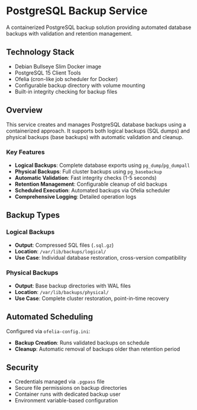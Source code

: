 # PostgreSQL Backup Service

A containerized PostgreSQL backup solution providing automated database backups with validation and retention management.

## Technology Stack

- Debian Bullseye Slim Docker image
- PostgreSQL 15 Client Tools
- Ofelia (cron-like job scheduler for Docker)
- Configurable backup directory with volume mounting
- Built-in integrity checking for backup files

## Overview

This service creates and manages PostgreSQL database backups using a containerized approach. It supports both logical backups (SQL dumps) and physical backups (base backups) with automatic validation and cleanup.

### Key Features

- **Logical Backups**: Complete database exports using `pg_dump`/`pg_dumpall`
- **Physical Backups**: Full cluster backups using `pg_basebackup`
- **Automatic Validation**: Fast integrity checks (1-5 seconds)
- **Retention Management**: Configurable cleanup of old backups
- **Scheduled Execution**: Automated backups via Ofelia scheduler
- **Comprehensive Logging**: Detailed operation logs

## Backup Types

### Logical Backups

- **Output**: Compressed SQL files (`.sql.gz`)
- **Location**: `/var/lib/backups/logical/`
- **Use Case**: Individual database restoration, cross-version compatibility

### Physical Backups

- **Output**: Base backup directories with WAL files
- **Location**: `/var/lib/backups/physical/`
- **Use Case**: Complete cluster restoration, point-in-time recovery

## Automated Scheduling

Configured via `ofelia-config.ini`:

- **Backup Creation**: Runs validated backups on schedule
- **Cleanup**: Automatic removal of backups older than retention period

## Security

- Credentials managed via `.pgpass` file
- Secure file permissions on backup directories
- Container runs with dedicated backup user
- Environment variable-based configuration 